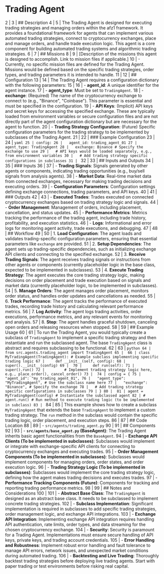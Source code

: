 # Trading Agent
 2 | 
 3 | ## Description
 4 | 
 5 | The Trading Agent is designed for executing trading strategies and managing orders within the afz1 framework. It provides a foundational framework for agents that can implement various automated trading strategies, connect to cryptocurrency exchanges, place and manage orders, and handle trade execution logic. This agent is a core component for building automated trading systems and algorithmic trading strategies.
 6 | 
 7 | ## Missions
 8 | 
 9 | [Description of the missions this agent is designed to accomplish. Link to mission files if applicable.]
10 | - Currently, no specific mission files are defined for the Trading Agent. Missions would be defined based on the specific trading strategies, order types, and trading parameters it is intended to handle.
11 | 
12 | ## Configuration
13 | 
14 | The Trading Agent requires a configuration dictionary with the following parameters:
15 | 
16 | -   **agent_id**: A unique identifier for the agent instance.
17 | -   **agent_type**: Must be set to `TradingAgent`.
18 | -   **exchange**: (Required) The name of the cryptocurrency exchange to connect to (e.g., "Binance", "Coinbase"). This parameter is essential and must be specified in the configuration.
19 | -   **API Keys**: (Implicit) API keys and secret keys for accessing the specified exchange. These are typically loaded from environment variables or secure configuration files and are not directly part of the agent configuration dictionary but are necessary for the agent to function.
20 | -   **Trading Strategy Configuration**: (Future) Specific configuration parameters for the trading strategy to be implemented by subclasses of the Trading Agent.
21 | 
22 | ### Example Configuration
23 | 
24 | ```yaml
25 | config:
26 |   agent_id: trading_agent_01
27 |   agent_type: TradingAgent
28 |   exchange: Binance # Specify the exchange to use
29 |   # API keys would be loaded separately, e.g., from environment variables
30 |   # Add trading strategy specific configurations in subclasses
31 | ```
32 | 
33 | ## Inputs and Outputs
34 | 
35 | ### Inputs
36 | 
37 | -   **Trading Signals**: Signals generated by other agents or components, indicating trading opportunities (e.g., buy/sell signals from analysis agents).
38 | -   **Market Data**: Real-time market data from connected exchanges, necessary for making trading decisions and executing orders.
39 | -   **Configuration Parameters**: Configuration settings defining exchange connections, trading parameters, and API keys.
40 | 
41 | ### Outputs
42 | 
43 | -   **Executed Trades**: Trades executed on connected cryptocurrency exchanges based on trading strategy logic and signals.
44 | -   **Order Management**: Management of orders, including placement, cancellation, and status updates.
45 | -   **Performance Metrics**: Metrics tracking the performance of the trading agent, including trade history, profitability, and execution statistics.
46 | -   **Logs**: Informational and error logs for monitoring agent activity, trade executions, and debugging.
47 | 
48 | ## Workflow
49 | 
 50 | 1.  **Load Configuration**: The agent loads and validates trading-specific configuration parameters, ensuring that essential parameters like `exchange` are provided.
 51 | 2.  **Setup Dependencies**: The agent sets up trading-specific dependencies, such as initializing exchange API clients and connecting to the specified exchange.
 52 | 3.  **Receive Trading Signals**: The agent receives trading signals or instructions from other agents or components (currently placeholder logic in the base class, expected to be implemented in subclasses).
 53 | 4.  **Execute Trading Strategy**: The agent executes the core trading strategy logic, making decisions on order placement and trade execution based on signals and market data (currently placeholder logic, to be implemented in subclasses).
 54 | 5.  **Manage Orders**: The agent manages order placement, monitors order status, and handles order updates and cancellations as needed.
 55 | 6.  **Track Performance**: The agent tracks the performance of executed trades, recording trade history and calculating relevant performance metrics.
 56 | 7.  **Log Activity**: The agent logs trading activities, order executions, performance metrics, and any relevant events for monitoring and analysis.
 57 | 8.  **Stop**: The agent handles graceful shutdown, canceling open orders and releasing resources when stopped.
 58 | 
 59 | ## Example Usage
 60 | 
 61 | To run the Trading Agent, you would typically create a subclass of `TradingAgent` to implement a specific trading strategy and then instantiate and run the subclassed agent. The base `TradingAgent` class is abstract and requires subclassing to be functional.
 62 | 
 63 | ```python
 64 | from src.agents.trading_agent import TradingAgent
 65 | 
 66 | class MyTradingAgent(TradingAgent): # Example subclass implementing specific trading logic
 67 |     def __init__(self, config):
 68 |         super().__init__(config)
 69 | 
 70 |     def run(self):
 71 |         super().run()
 72 |         # Implement trading strategy logic here, e.g., place_order(), cancel_order()
 73 | 
 74 | config = {
 75 |   "agent_id": "my_trading_agent_01",
 76 |   "agent_type": "MyTradingAgent", # Use the subclass name here
 77 |   "exchange": "Binance", # Specify the exchange
 78 |   # Add trading strategy specific configurations in subclasses
 79 | }
 80 | 
 81 | agent = MyTradingAgent(config) # Instantiate the subclassed agent
 82 | # agent.run() # Run method to execute trading logic (to be implemented in subclass)
 83 | ```
 84 | 
 85 | This example shows how to create a subclass `MyTradingAgent` that extends the base `TradingAgent` to implement a custom trading strategy. The `run` method in the subclass would contain the specific trading logic, order placement, and execution steps.
 86 | 
 87 | ## Code Location
 88 | 
 89 | -   `src/agents/trading_agent.py`
 90 | 
 91 | ## Components
 92 | 
 93 | -   **`src/agents/base_agent.py` (BaseAgent)**: The Trading Agent inherits basic agent functionalities from the `BaseAgent`.
 94 | -   **Exchange API Clients (To be implemented in subclasses)**: Subclasses would implement or integrate with exchange-specific API clients for connecting to cryptocurrency exchanges and executing trades.
 95 | -   **Order Management Components (To be implemented in subclasses)**: Subclasses would implement components for managing orders, order states, and order execution logic.
 96 | -   **Trading Strategy Logic (To be implemented in subclasses)**: Subclasses would implement the core trading strategy logic, defining how the agent makes trading decisions and executes trades.
 97 | -   **Performance Tracking Components (Future)**: Components for tracking and reporting trading performance metrics.
 98 | 
 99 | ## Notes and Considerations
100 | 
101 | -   **Abstract Base Class**: The `TradingAgent` is designed as an abstract base class. It needs to be subclassed to implement concrete trading strategies.
102 | -   **Subclass Implementation**:  Significant implementation is required in subclasses to add specific trading strategies, order management logic, and exchange API integrations.
103 | -   **Exchange API Integration**:  Implementing exchange API integration requires handling API authentication, rate limits, order types, and data streaming for the chosen cryptocurrency exchange.
104 | -   **Security**:  Security is paramount for a Trading Agent. Implementations must ensure secure handling of API keys, private keys, and trading account credentials.
105 | -   **Error Handling and Robustness**:  Implement robust error handling and fault tolerance to manage API errors, network issues, and unexpected market conditions during automated trading.
106 | -   **Backtesting and Live Trading**:  Thoroughly backtest trading strategies before deploying live trading agents. Start with paper trading or test environments before risking real capital.